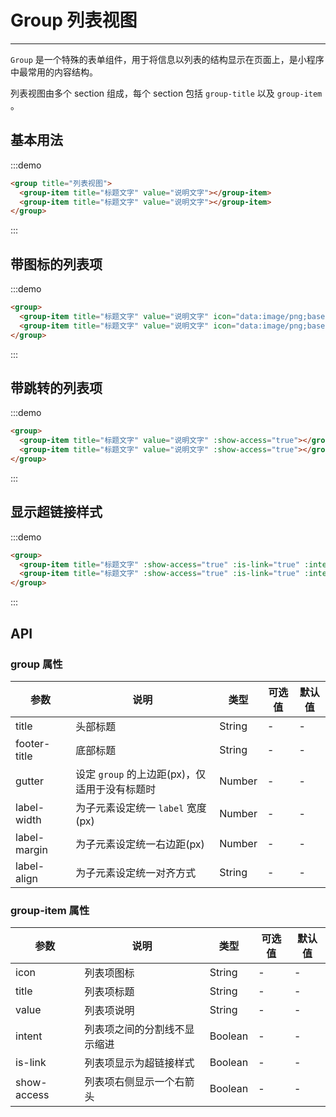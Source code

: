 # Group 列表视图

----

`Group` 是一个特殊的表单组件，用于将信息以列表的结构显示在页面上，是小程序中最常用的内容结构。

列表视图由多个 section 组成，每个 section 包括 `group-title` 以及 `group-item` 。

## 基本用法

:::demo
```html
<group title="列表视图">
  <group-item title="标题文字" value="说明文字"></group-item>
  <group-item title="标题文字" value="说明文字"></group-item>
</group>
```
:::

## 带图标的列表项

:::demo
```html
<group>
  <group-item title="标题文字" value="说明文字" icon="data:image/png;base64,iVBORw0KGgoAAAANSUhEUgAAAC4AAAAuCAMAAABgZ9sFAAAAVFBMVEXx8fHMzMzr6+vn5+fv7+/t7e3d3d2+vr7W1tbHx8eysrKdnZ3p6enk5OTR0dG7u7u3t7ejo6PY2Njh4eHf39/T09PExMSvr6+goKCqqqqnp6e4uLgcLY/OAAAAnklEQVRIx+3RSRLDIAxE0QYhAbGZPNu5/z0zrXHiqiz5W72FqhqtVuuXAl3iOV7iPV/iSsAqZa9BS7YOmMXnNNX4TWGxRMn3R6SxRNgy0bzXOW8EBO8SAClsPdB3psqlvG+Lw7ONXg/pTld52BjgSSkA3PV2OOemjIDcZQWgVvONw60q7sIpR38EnHPSMDQ4MjDjLPozhAkGrVbr/z0ANjAF4AcbXmYAAAAASUVORK5CYII="></group-item>
  <group-item title="标题文字" value="说明文字" icon="data:image/png;base64,iVBORw0KGgoAAAANSUhEUgAAAC4AAAAuCAMAAABgZ9sFAAAAVFBMVEXx8fHMzMzr6+vn5+fv7+/t7e3d3d2+vr7W1tbHx8eysrKdnZ3p6enk5OTR0dG7u7u3t7ejo6PY2Njh4eHf39/T09PExMSvr6+goKCqqqqnp6e4uLgcLY/OAAAAnklEQVRIx+3RSRLDIAxE0QYhAbGZPNu5/z0zrXHiqiz5W72FqhqtVuuXAl3iOV7iPV/iSsAqZa9BS7YOmMXnNNX4TWGxRMn3R6SxRNgy0bzXOW8EBO8SAClsPdB3psqlvG+Lw7ONXg/pTld52BjgSSkA3PV2OOemjIDcZQWgVvONw60q7sIpR38EnHPSMDQ4MjDjLPozhAkGrVbr/z0ANjAF4AcbXmYAAAAASUVORK5CYII="></group-item>
</group>
```
:::

## 带跳转的列表项

:::demo
```html
<group>
  <group-item title="标题文字" value="说明文字" :show-access="true"></group-item>
  <group-item title="标题文字" value="说明文字" :show-access="true"></group-item>
</group>
```
:::

## 显示超链接样式

:::demo
```html
<group>
  <group-item title="标题文字" :show-access="true" :is-link="true" :intent="true"></group-item>
  <group-item title="标题文字" :show-access="true" :is-link="true" :intent="true"></group-item>
</group>
```
:::

## API

### group 属性

| 参数      | 说明          | 类型      | 可选值                           | 默认值  |
|---------- |-------------- |---------- |--------------------------------  |-------- |
| title | 头部标题 | String | - | - |
| footer-title | 底部标题 | String | - | - |
| gutter | 设定 `group` 的上边距(px)，仅适用于没有标题时 | Number | - | - |
| label-width | 为子元素设定统一 `label` 宽度(px) | Number | - | - |
| label-margin | 为子元素设定统一右边距(px) | Number | - | - |
| label-align | 为子元素设定统一对齐方式 | String | - | - |

### group-item 属性

| 参数      | 说明          | 类型      | 可选值                           | 默认值  |
|---------- |-------------- |---------- |--------------------------------  |-------- |
| icon | 列表项图标 | String | - | - |
| title | 列表项标题 | String | - | - |
| value | 列表项说明 | String | - | - |
| intent | 列表项之间的分割线不显示缩进 | Boolean | - | - |
| is-link | 列表项显示为超链接样式 | Boolean | - | - |
| show-access | 列表项右侧显示一个右箭头 | Boolean | - | - |

<script>
  import Group from '../../packages/group/group'
  import GroupItem from '../../packages/group/group-item'
  import GroupTitle from '../../packages/group/group-title'

  export default {
    data () {
      return {}
    },
    components: {
      Group,
      GroupItem,
      GroupTitle
    }
  }
</script>

